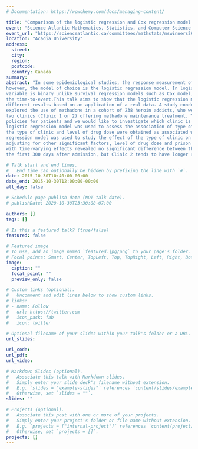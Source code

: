```yaml
---
# Documentation: https://wowchemy.com/docs/managing-content/

title: "Comparison of the logistic regression and Cox regression model based on summer research with Memorial University"
event: "Science Atlantic Mathematics, Statistics, and Computer Science Conference, 2015"
event_url: "https://scienceatlantic.ca/committees/mathstats/mswinners2015/"
location: "Acadia University"
address:
  street:
  city:
  region:
  postcode:
  country: Canada
summary:
abstract: "In some epidemiological studies, the response measurement of interest is the time to occurrence of an event;
however, the model of choice is the logistic regression model. In logistic regression model, the response
variable is binary unlike survival regression models such as Cox model, where the response variable is
the time-to-event.This talk aims to show that the logistic regression model and the Cox model may yield
different results based on an application of a real data. A study conducted by Caplehorn and Bell in 1991
explored the use of methadone in a cohort of 238 heroin addicts, who were enrolled in either one of the
two clinics (Clinic 1 or 2) offering methadone maintenance treatment. The two clinics differ in their live-in
policies for patients and we would like to investigate which clinic is better at retaining individuals. The
logistic regression model was used to assess the association of type of clinic with treatment cessation. Only
the type of clinic and level of drug dose were obtained as associated with treatment cessation. The Cox
regression model was used to study the effect of the type of clinic on the retention time of the clinic while
adjusting for other significant factors, level of drug dose and prison record. Results from the Cox model
with time-varying effects revealed no significant difference between the two clinics in retention times in
the first 300 days after admission, but Clinic 2 tends to have longer retention times after 300 days."

# Talk start and end times.
#   End time can optionally be hidden by prefixing the line with `#`.
date: 2015-10-30T10:40:00-00:00
date_end: 2015-10-30T12:00:00-00:00
all_day: false

# Schedule page publish date (NOT talk date).
# publishDate: 2020-10-30T23:30:08-07:00

authors: []
tags: []

# Is this a featured talk? (true/false)
featured: false

# Featured image
# To use, add an image named `featured.jpg/png` to your page's folder. 
# Focal points: Smart, Center, TopLeft, Top, TopRight, Left, Right, BottomLeft, Bottom, BottomRight.
image:
  caption: ""
  focal_point: ""
  preview_only: false

# Custom links (optional).
#   Uncomment and edit lines below to show custom links.
# links:
# - name: Follow
#   url: https://twitter.com
#   icon_pack: fab
#   icon: twitter

# Optional filename of your slides within your talk's folder or a URL.
url_slides:

url_code:
url_pdf:
url_video:

# Markdown Slides (optional).
#   Associate this talk with Markdown slides.
#   Simply enter your slide deck's filename without extension.
#   E.g. `slides = "example-slides"` references `content/slides/example-slides.md`.
#   Otherwise, set `slides = ""`.
slides: ""

# Projects (optional).
#   Associate this post with one or more of your projects.
#   Simply enter your project's folder or file name without extension.
#   E.g. `projects = ["internal-project"]` references `content/project/deep-learning/index.md`.
#   Otherwise, set `projects = []`.
projects: []
---
```

